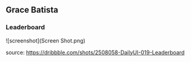 ## Grace Batista
### Leaderboard

![screenshot](Screen Shot.png)

source: <https://dribbble.com/shots/2508058-DailyUI-019-Leaderboard>